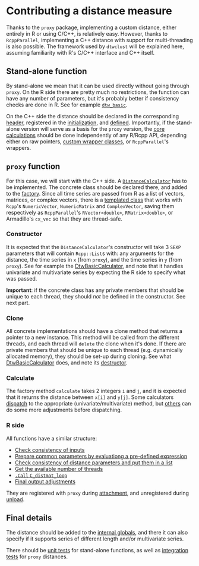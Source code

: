 # Contributing a distance measure

Thanks to the `proxy` package,
implementing a custom distance,
either entirely in R or using C/C++,
is relatively easy.
However, thanks to `RcppParallel`,
implementing a C++ distance with support for multi-threading is also possible.
The framework used by `dtwclust` will be explained here,
assuming familiarity with R's C/C++ interface and C++ itself.

## Stand-alone function

By stand-alone we mean that it can be used directly without going through `proxy`.
On the R side there are pretty much no restrictions,
the function can have any number of parameters,
but it's probably better if consistency checks are done in R.
See for example [`dtw_basic`](https://github.com/asardaes/dtwclust/blob/master/R/DISTANCES-dtw-basic.R#L52).

On the C++ side the distance should be declared in the corresponding [header](https://github.com/asardaes/dtwclust/blob/master/src/distances/distances.h#L14),
registered in the [initialization](https://github.com/asardaes/dtwclust/blob/master/src/init.cpp#L8),
and [defined](https://github.com/asardaes/dtwclust/blob/master/src/distances/dtw-basic.cpp).
Importantly, if the stand-alone version will serve as a basis for the `proxy` version,
the [core calculations](https://github.com/asardaes/dtwclust/blob/master/src/distances/dtw-basic.cpp#L89) should be done independently of any R/Rcpp API,
depending either on raw pointers,
[custom wrapper classes](https://github.com/asardaes/dtwclust/blob/master/src/utils/SurrogateMatrix.h),
or `RcppParallel`'s wrappers.

## `proxy` function

For this case, we will start with the C++ side.
A [`DistanceCalculator`](https://github.com/asardaes/dtwclust/blob/master/src/distance-calculators/distance-calculators.h) has to be implemented.
The concrete class should be declared there,
and added to the [factory](https://github.com/asardaes/dtwclust/blob/master/src/distance-calculators/distance-calculators.cpp#L27).
Since all time series are passed from R as a list of vectors, matrices, or complex vectors,
there is a [templated class](https://github.com/asardaes/dtwclust/blob/master/src/utils/TSTSList.h) that works with `Rcpp`'s `NumericVector`, `NumericMatrix` and `ComplexVector`,
saving them respectively as `RcppParallel`'s `RVector<double>`, `RMatrix<double>`, or Armadillo's `cx_vec` so that they are thread-safe.

### Constructor

It is expected that the `DistanceCalculator`'s constructor will take 3 `SEXP` parameters that will contain `Rcpp::List`s with:
any arguments for the distance,
the time series in `x` (from `proxy`),
and the time series in `y` (from `proxy`).
See for example the [DtwBasicCalculator](https://github.com/asardaes/dtwclust/blob/master/src/distance-calculators/distance-calculators.cpp#L47),
and note that it handles univariate and multivariate series by expecting the R side to specify what was passed.

**Important**: if the concrete class has any private members that should be unique to each thread,
they should *not* be defined in the constructor.
See next part.

### Clone

All concrete implementations should have a clone method that returns a pointer to a new instance.
This method will be called from the different threads,
and each thread will `delete` the clone when it's done.
If there are private members that should be unique to each thread
(e.g. dynamically allocated memory),
they should be set-up during cloning.
See what [DtwBasicCalculator](https://github.com/asardaes/dtwclust/blob/master/src/distance-calculators/distance-calculators.cpp#L101) does,
and note its [destructor](https://github.com/asardaes/dtwclust/blob/master/src/distance-calculators/distance-calculators.cpp#L78).

### Calculate

The factory method `calculate` takes 2 integers `i` and `j`,
and it is expected that it returns the distance between `x[i]` and `y[j]`.
Some calculators [dispatch](https://github.com/asardaes/dtwclust/blob/master/src/distance-calculators/distance-calculators.cpp#L85) to the appropriate (univariate/multivariate) method,
but [others](https://github.com/asardaes/dtwclust/blob/master/src/distance-calculators/distance-calculators.cpp#L382) can do some more adjustments before dispatching.

### R side

All functions have a similar structure:

- [Check consistency of inputs](https://github.com/asardaes/dtwclust/blob/master/R/DISTANCES-dtw-basic.R#L111)
- [Prepare common parameters by evaluationg a pre-defined expression](https://github.com/asardaes/dtwclust/blob/master/R/DISTANCES-dtw-basic.R#L123)
- [Check consistency of distance parameters and put them in a list](https://github.com/asardaes/dtwclust/blob/master/R/DISTANCES-dtw-basic.R#L126)
- [Get the available number of threads](https://github.com/asardaes/dtwclust/blob/master/R/DISTANCES-dtw-basic.R#L156)
- [`.Call` `C_distmat_loop`](https://github.com/asardaes/dtwclust/blob/master/R/DISTANCES-dtw-basic.R#L157)
- [Final output adjustments](https://github.com/asardaes/dtwclust/blob/master/R/DISTANCES-dtw-basic.R#L161)

They are registered with `proxy` during [attachment](https://github.com/asardaes/dtwclust/blob/master/R/pkg.R#L76),
and unregistered during [unload](https://github.com/asardaes/dtwclust/blob/master/R/pkg.R#L149).

## Final details

The distance should be added to the [internal globals](https://github.com/asardaes/dtwclust/blob/master/R/UTILS-globals-internal.R#L9),
and there it can also specify if it supports series of different length and/or multivariate series.

There should be [unit tests](https://github.com/asardaes/dtwclust/blob/master/tests/testthat/unit/distances.R) for stand-alone functions,
as well as [integration tests](https://github.com/asardaes/dtwclust/blob/master/tests/testthat/integration/proxy.R) for `proxy` distances.

